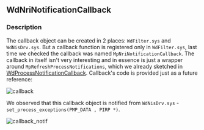 ## WdNriNotificationCallback

### Description

The callback object can be created in 2 places: `WdFilter.sys` and `WdNisDrv.sys`. But a callback function is registered only in `WdFilter.sys`, last time we checked the callback was named `MpNriNotificationCallback`. The callback in itself isn't very interesting and in essence is just a wrapper around `MpRefreshProcessNotifications`, which we already sketched in [WdProcessNotificationCallback](../WdProcessNotificationCallback). Callback's code is provided just as a future reference:

![callback](https://cdn1.imggmi.com/uploads/2019/10/31/16df14a5f82413432516c19d75e7d887-full.png)

We observed that this callback object is notified from `WdNisDrv.sys` - `set_process_exceptions(PMP_DATA , PIRP *)`.

![callback_notif](https://cdn1.imggmi.com/uploads/2019/10/31/6ebf1a55f8ec319a2260290c58b014c3-full.png)

